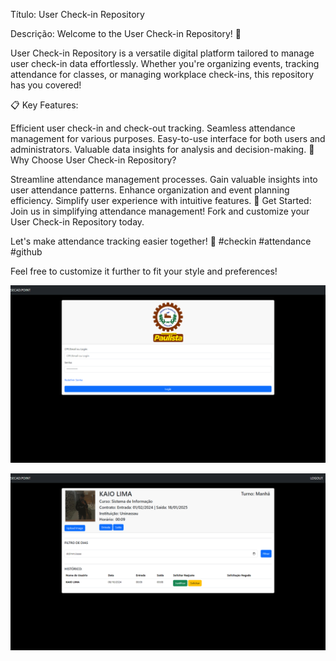 Título: User Check-in Repository

Descrição: Welcome to the User Check-in Repository! 🚀

User Check-in Repository is a versatile digital platform tailored to manage user check-in data effortlessly. Whether you're organizing events, tracking attendance for classes, or managing workplace check-ins, this repository has you covered!

📋 Key Features:

Efficient user check-in and check-out tracking. Seamless attendance management for various purposes. Easy-to-use interface for both users and administrators. Valuable data insights for analysis and decision-making. 🌟 Why Choose User Check-in Repository?

Streamline attendance management processes. Gain valuable insights into user attendance patterns. Enhance organization and event planning efficiency. Simplify user experience with intuitive features. 🔗 Get Started: Join us in simplifying attendance management! Fork and customize your User Check-in Repository today.

Let's make attendance tracking easier together! 🎉 #checkin #attendance #github

Feel free to customize it further to fit your style and preferences!

![Movie Site Screenshot](Imagens%20para%20README/1.png)

![Movie Site Screenshot](Imagens%20para%20README/2.png)
